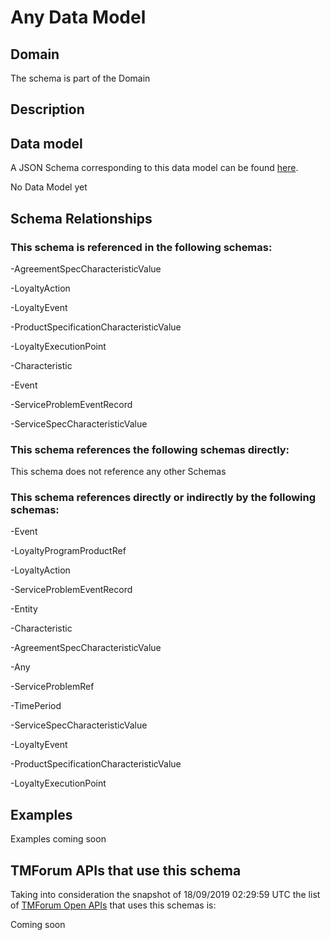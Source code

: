 # Any Data Model

## Domain

The  schema is part of the  Domain

## Description



## Data model

A JSON Schema corresponding to this data model can be found
[here](https://github.com/tmforum-rand/schemas/blob/master/Common/Any.schema.json).

No Data Model yet

## Schema Relationships

### This schema is referenced in the following schemas:

-AgreementSpecCharacteristicValue

-LoyaltyAction

-LoyaltyEvent

-ProductSpecificationCharacteristicValue

-LoyaltyExecutionPoint

-Characteristic

-Event

-ServiceProblemEventRecord

-ServiceSpecCharacteristicValue

### This schema references the following schemas directly:

This schema does not reference any other Schemas

### This schema references directly or indirectly by the following schemas:

-Event

-LoyaltyProgramProductRef

-LoyaltyAction

-ServiceProblemEventRecord

-Entity

-Characteristic

-AgreementSpecCharacteristicValue

-Any

-ServiceProblemRef

-TimePeriod

-ServiceSpecCharacteristicValue

-LoyaltyEvent

-ProductSpecificationCharacteristicValue

-LoyaltyExecutionPoint



## Examples

Examples coming soon

## TMForum APIs that use this schema

Taking into consideration the snapshot of 18/09/2019 02:29:59 UTC the list of [TMForum Open APIs](https://www.tmforum.org/open-apis/) that uses this schemas is:

Coming soon